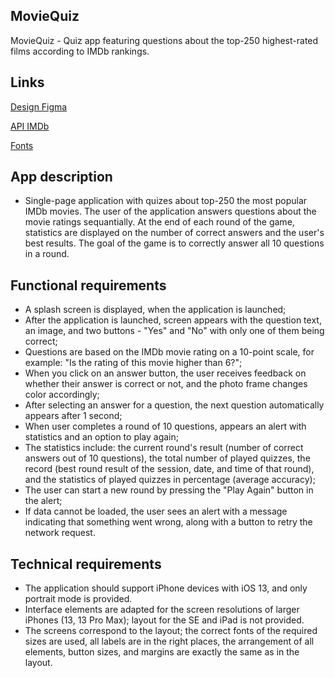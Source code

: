 ## **MovieQuiz**

MovieQuiz -  Quiz app featuring questions about the top-250 highest-rated films according to IMDb rankings.

## **Links**

[Design Figma](https://www.figma.com/file/l0IMG3Eys35fUrbvArtwsR/YP-Quiz?node-id=34%3A243)

[API IMDb](https://imdb-api.com/api#Top250Movies-header)

[Fonts](https://code.s3.yandex.net/Mobile/iOS/Fonts/MovieQuizFonts.zip)

## **App description**

- Single-page application with quizes about top-250 the most popular IMDb movies. The user of the application answers questions about the movie ratings sequantially. At the end of each round of the game, statistics are displayed on the number of correct answers and the user's best results. The goal of the game is to correctly answer all 10 questions in a round.

## **Functional requirements**

- A splash screen is displayed, when the application is launched;
- After the application is launched, screen appears with the question text, an image, and two buttons - "Yes" and "No" with only one of them being correct;
- Questions are based on the IMDb movie rating on a 10-point scale, for example: "Is the rating of this movie higher than 6?";
- When you click on an answer button, the user receives feedback on whether their answer is correct or not, and the photo frame changes color accordingly;
- After selecting an answer for a question, the next question automatically appears after 1 second;
- When user completes a round of 10 questions, appears an alert with statistics and an option to play again;
- The statistics include: the current round's result (number of correct answers out of 10 questions), the total number of played quizzes, the record (best round result of the session, date, and time of that round), and the statistics of played quizzes in percentage (average accuracy);
- The user can start a new round by pressing the "Play Again" button in the alert;
- If data cannot be loaded, the user sees an alert with a message indicating that something went wrong, along with a button to retry the network request.

## **Technical requirements**

- The application should support iPhone devices with iOS 13, and only portrait mode is provided.
- Interface elements are adapted for the screen resolutions of larger iPhones (13, 13 Pro Max); layout for the SE and iPad is not provided.
- The screens correspond to the layout; the correct fonts of the required sizes are used, all labels are in the right places, the arrangement of all elements, button sizes, and margins are exactly the same as in the layout.
